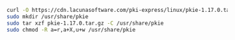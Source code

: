 ﻿```sh
curl -O https://cdn.lacunasoftware.com/pki-express/linux/pkie-1.17.0.tar.gz
sudo mkdir /usr/share/pkie
sudo tar xzf pkie-1.17.0.tar.gz -C /usr/share/pkie
sudo chmod -R a=r,a+X,u+w /usr/share/pkie
```
